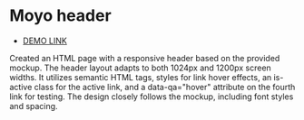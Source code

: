 # Moyo header
- [DEMO LINK](https://nazarbaraban.github.io/layout_moyo-header/)

Created an HTML page with a responsive header based on the provided mockup. The header layout adapts to both 1024px and 1200px screen widths. It utilizes semantic HTML tags, styles for link hover effects, an is-active class for the active link, and a data-qa="hover" attribute on the fourth link for testing. The design closely follows the mockup, including font styles and spacing.